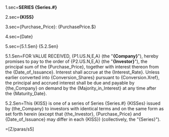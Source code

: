 1.sec=<b>SERIES {Series.#}</b>

2.sec=<b>{KISS}</b>
    
3.sec={Purchase_Price}: {PurchasePrice.$}

4.sec={Date}

5.sec={5.1.Sen}  {5.2.Sen}

5.1.Sen=FOR VALUE RECEIVED, {P1.US.N,E,A} (the "<b>{Company}</b>"), hereby promises to pay to the order of {P2.US.N,E,A} (the "<b>{Investor}</b>"), the principal sum of the {Purchase_Price}, together with interest thereon from the {Date_of_Issuance}.  Interest shall accrue at the {Interest_Rate}.  Unless earlier converted into {Conversion_Shares} pursuant to {Conversion.Xref}, the principal and accrued interest shall be due and payable by {the_Company} on demand by the {Majority_in_Interest} at any time after the {Maturity_Date}.  
  
5.2.Sen=This {KISS} is one of a series of Series {Series.#} {KISSes} issued by {the_Company} to investors with identical terms and on the same form as set forth herein (except that {the_Investor}, {Purchase_Price} and {Date_of_Issuance} may differ in each {KISS}) (collectively, the "{Series}").

=[Z/paras/s5]
